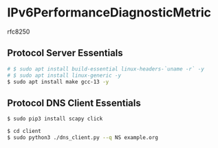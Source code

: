 # IPv6PerformanceDiagnosticMetric
rfc8250

## Protocol Server Essentials

```bash
# $ sudo apt install build-essential linux-headers-`uname -r` -y
# $ sudo apt install linux-generic -y
$ sudo apt install make gcc-13 -y
```


## Protocol DNS Client Essentials

```bash
$ sudo pip3 install scapy click
```

```bash
$ cd client
$ sudo python3 ./dns_client.py --q NS example.org
```